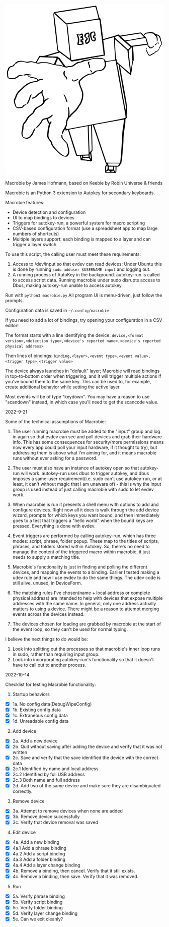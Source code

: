 ![Macrobie logo](logo.svg)

Macrobie by James Hofmann, 
based on Keebie by Robin Universe & friends  

Macrobie is an Python 3 extension to Autokey for secondary keyboards.

Macrobie features:

* Device detection and configuration
* UI to map bindings to devices
* Triggers for autokey-run, a powerful system for macro scripting
* CSV-based configuration format (use a spreadsheet app to map large numbers of shortcuts)
* Multiple layers support: each binding is mapped to a layer and can trigger a layer switch

To use this script, the calling user must meet these requirements:

1. Access to /dev/input so that evdev can read devices:
  Under Ubuntu this is done by running `sudo adduser $USERNAME input` and logging out.
2. A running process of AutoKey in the background. autokey-run is called to access script data.
  Running macrobie under sudo disrupts access to Dbus, making autokey-run unable to access autokey.

Run with 
  `python3 macrobie.py` 
All program UI is menu-driven, just follow the prompts.

Configuration data is saved in 
  `~/.config/macrobie`

If you need to add a lot of bindings, try opening your configuration in a CSV editor!

The format starts with a line identifying the device:
`device,<format version>,<detection type>,<device's reported name>,<device's reported physical address>`

Then lines of bindings:
`binding,<layer>,<event type>,<event value>,<trigger type>,<trigger value>`

The device always launches in "default" layer; Macrobie will read bindings in top-to-bottom order
when triggering, and it will trigger multiple actions if you've bound them to the same key.
This can be used to, for example, create additional behavior while setting the active layer.

Most events will be of type "keydown". You may have a reason to use "scandown" instead,
in which case you'll need to get the scancode value. 
  
2022-9-21 

Some of the technical assumptions of Macrobie:
  
1. The user running macrobie must be added to the "input" group and log in again so that evdev can see and poll devices and grab their hardware info. 
This has some consequences for security(more permissions means now every app could poll your input hardware, if it thought to try), 
but addressing them is above what I'm aiming for, and it means macrobie runs without ever asking for a password.

2. The user must also have an instance of autokey open so that autokey-run will work. autokey-run uses dbus to trigger autokey, 
and dbus imposes a same-user requirement(i.e. sudo can't use autokey-run, or at least, it can't without magic that I am unaware of) - this is why the 
input group is used instead of just calling macrobie with sudo to let evdev work.

3. When macrobie is run it presents a shell menu with options to add 
and configure devices. Right now all it does is walk through the add device wizard, prompts for which keys you want bound, and then immediately goes 
to a test that triggers a "hello world" when the bound keys are pressed. Everything is done with evdev.

4. Event triggers are performed by calling autokey-run, which has three modes: script, phrase, folder popup. These map to the titles of scripts, 
phrases, and folders stored within Autokey. So, there's no need to manage the content of the triggered macro within macrobie, it just needs to supply 
a matching title.

5. Macrobie's functionality is just in finding and polling the different devices, and mapping the events to a 
binding. Earlier I tested making a udev rule and now I use evdev to do the same things. The udev
code is still alive, unused, in DeviceForm.

6. The matching rules I've chosen(name + local address or complete physical address) are intended to help with devices 
that expose multiple addresses with the same name. In general, only one address actually matters to using a device.
There might be a reason to attempt merging events across the devices instead.

7. The devices chosen for loading are grabbed by macrobie at the start of the event loop, so they can't be used for normal typing.
  
I believe the next things to do would be:

1. Look into splitting out the processes so that macrobie's inner loop runs in sudo, rather than requiring input group.
2. Look into incorporating autokey-run's functionality so that it doesn't have to call out to another process.

2022-10-14

Checklist for testing Macrobie functionality:

1. Startup behaviors
  - [x] 1a. No config data(DebugWipeConfig)
  - [x] 1b. Existing config data
  - [x] 1c. Extraneous config data
  - [x] 1d. Unreadable config data
2. Add device
  - [x] 2a. Add a new device
  - [x] 2b. Quit without saving after adding the device and verify that it was not written
  - [x] 2c. Save and verify that the save identified the device with the correct data
  - [x] 2c.1 Identified by name and local address
  - [x] 2c.2 Identified by full USB address
  - [x] 2c.3 Both name and full address
  - [x] 2d. Add two of the same device and make sure they are disambiguated correctly.
3. Remove device
  - [x] 3a. Attempt to remove devices when none are added
  - [x] 3b. Remove device successfully
  - [x] 3c. Verify that device removal was saved
4. Edit device
  - [x] 4a. Add a new binding
  - [x] 4a.1 Add a phrase binding
  - [x] 4a.2 Add a script binding
  - [x] 4a.3 Add a folder binding
  - [x] 4a.4 Add a layer change binding
  - [x] 4b. Remove a binding, then cancel. Verify that it still exists.
  - [x] 4c. Remove a binding, then save. Verify that it was removed.
5. Run
  - [x] 5a. Verify phrase binding
  - [x] 5b. Verify script binding
  - [x] 5c. Verify folder binding
  - [x] 5d. Verify layer change binding
  - [x] 5e. Can we exit cleanly?
